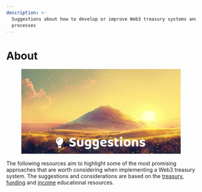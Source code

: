 ```yaml
---
description: >-
  Suggestions about how to develop or improve Web3 treasury systems and
  processes
---
```


# About

<figure><img src=".gitbook/assets/suggestions-header.png" alt=""><figcaption></figcaption></figure>

The following resources aim to highlight some of the most promising approaches that are worth considering when implementing a Web3 treasury system. The suggestions and considerations are based on the [treasury](https://app.gitbook.com/o/jOQu4b6VLDxaQsg2rVwG/s/qIN4B3DGHPqKOl7e6VuV/), [funding](https://app.gitbook.com/o/jOQu4b6VLDxaQsg2rVwG/s/8L61e8ulVlk90t5mlQk1/) and [income](https://app.gitbook.com/o/jOQu4b6VLDxaQsg2rVwG/s/ZoHfKJYKPW9AnonUHAUO/) educational resources.
